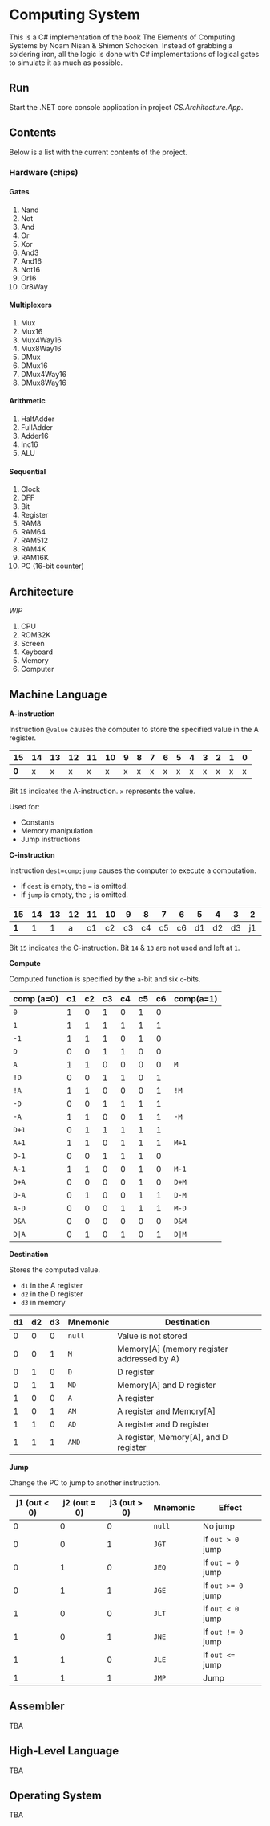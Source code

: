 # Computing System
This is a C# implementation of the book The Elements of Computing Systems by Noam Nisan & Shimon Schocken. Instead of grabbing a soldering iron, all the logic is done with C# implementations of logical gates to simulate it as much as possible.

## Run
Start the .NET core console application in project _CS.Architecture.App_.

## Contents
Below is a list with the current contents of the project.

### Hardware (chips)
#### Gates
1. Nand
2. Not
3. And
4. Or
5. Xor
6. And3
7. And16
8. Not16
9. Or16
10. Or8Way

#### Multiplexers
1. Mux
2. Mux16
3. Mux4Way16
4. Mux8Way16
5. DMux
6. DMux16
7. DMux4Way16
8. DMux8Way16

#### Arithmetic
1. HalfAdder
2. FullAdder
3. Adder16
4. Inc16
5. ALU

#### Sequential
1. Clock
2. DFF
3. Bit
4. Register
5. RAM8
6. RAM64
7. RAM512
8. RAM4K
9. RAM16K
10. PC (16-bit counter)

## Architecture
_WIP_

1. CPU
2. ROM32K
3. Screen
4. Keyboard
5. Memory
6. Computer

## Machine Language
**A-instruction** 

Instruction `@value` causes the computer to store the specified value in the A register.

15 | 14 | 13 | 12 | 11 | 10 | 9 | 8 | 7 | 6 | 5 | 4 | 3 | 2 | 1 | 0
--- | --- | --- | --- | --- | --- | --- | --- | --- | --- | --- | --- | --- | --- | --- | --- 
**0** | x | x | x | x | x | x | x | x | x | x | x | x | x | x | x

Bit `15` indicates the A-instruction. `x` represents the value.

Used for:
- Constants
- Memory manipulation
- Jump instructions

**C-instruction**

Instruction `dest=comp;jump` causes the computer to execute a computation.
- if `dest` is empty, the `=` is omitted.
- if `jump` is empty, the `;` is omitted. 

15 | 14 | 13 | 12 | 11 | 10 | 9 | 8 | 7 | 6 | 5 | 4 | 3 | 2 | 1 | 0
--- | --- | --- | --- | --- | --- | --- | --- | --- | --- | --- | --- | --- | --- | --- | --- 
**1** | 1 | 1 | a | c1 | c2 | c3 | c4 | c5 | c6 | d1 | d2 | d3 | j1 | j2 | j3

Bit `15` indicates the C-instruction. Bit `14` & `13` are not used and left at `1`. 

**Compute**

Computed function is specified by the `a`-bit and six `c`-bits.

comp (a=0) | c1 | c2 | c3 | c4 | c5 | c6 | comp(a=1)
--- | --- | --- | --- | --- | --- | --- | ---
`0` | 1 | 0 | 1 | 0 | 1 | 0 | 
`1` | 1 | 1 | 1 | 1 | 1 | 1 |
`-1` | 1 | 1 | 1 | 0 | 1 | 0 |
`D` | 0 | 0 | 1 | 1 | 0 | 0 |
`A`| 1 | 1 | 0 | 0 | 0 | 0 | `M`
`!D` | 0 | 0 | 1 | 1 | 0 | 1 |
`!A` | 1 | 1 | 0 | 0 | 0 | 1 | `!M`
`-D` | 0 | 0 | 1 | 1 | 1 | 1 |
`-A` | 1 | 1 | 0 | 0 | 1 | 1 | `-M`
`D+1` | 0 | 1 | 1 | 1 | 1 | 1 |
`A+1` | 1 | 1 | 0 | 1 | 1 | 1 | `M+1`
`D-1` | 0 | 0 | 1 | 1 | 1 | 0 | 
`A-1` | 1 | 1 | 0 | 0 | 1 | 0 | `M-1`
`D+A` | 0 | 0 | 0 | 0 | 1 | 0 | `D+M`
`D-A` | 0 | 1 | 0 | 0 | 1 | 1 | `D-M`
`A-D` | 0 | 0 | 0 | 1 | 1 | 1 | `M-D`
`D&A` | 0 | 0 | 0 | 0 | 0 | 0 | `D&M`
`D\|A` | 0 | 1 | 0 | 1 | 0 | 1 | `D\|M`

**Destination**

Stores the computed value.
- `d1` in the A register
- `d2` in the D register
- `d3` in memory

d1 | d2 | d3 | Mnemonic | Destination
--- | --- | --- | --- | ---
0 | 0 | 0 | `null` | Value is not stored
0 | 0 | 1 | `M` | Memory[A] (memory register addressed by A)
0 | 1 | 0 | `D` | D register
0 | 1 | 1 | `MD` | Memory[A] and D register
1 | 0 | 0 | `A` | A register
1 | 0 | 1 | `AM` | A register and Memory[A]
1 | 1 | 0 | `AD` | A register and D register
1 | 1 | 1 | `AMD` |  A register, Memory[A], and D register

**Jump**

Change the PC to jump to another instruction.

j1 (out < 0) | j2 (out = 0) | j3 (out > 0) | Mnemonic | Effect
--- | --- | --- | --- | ---
0 | 0 | 0 | `null` | No jump
0 | 0 | 1 | `JGT` | If `out > 0` jump
0 | 1 | 0 | `JEQ` | If `out = 0` jump
0 | 1 | 1 | `JGE` | If `out >= 0` jump
1 | 0 | 0 | `JLT` | If `out < 0` jump
1 | 0 | 1 | `JNE` | If `out != 0` jump
1 | 1 | 0 | `JLE` | If `out <= ` jump
1 | 1 | 1 | `JMP` | Jump

## Assembler
TBA

## High-Level Language
TBA

## Operating System
TBA
